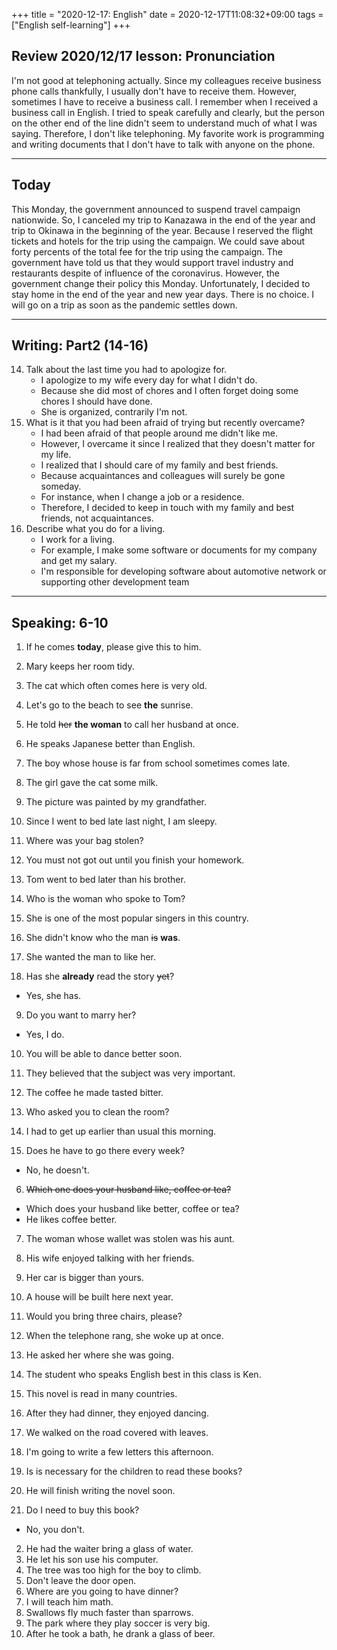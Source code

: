 +++
title =  "2020-12-17: English"
date = 2020-12-17T11:08:32+09:00
tags = ["English self-learning"]
+++

## Review 2020/12/17 lesson: Pronunciation

I'm not good at telephoning actually.
Since my colleagues receive business phone calls thankfully,
I usually don't have to receive them.
However, sometimes I have to receive a business call.
I remember when I received a business call in English.
I tried to speak carefully and clearly, but the person on the other end of the line didn't seem to understand much of what I was saying.
Therefore, I don't like telephoning.
My favorite work is programming and writing documents that I don't have to talk with anyone on the phone.

- - -

## Today

This Monday, the government announced to suspend travel campaign nationwide.
So, I canceled my trip to Kanazawa in the end of the year and trip to Okinawa in the beginning of the year.
Because I reserved the flight tickets and hotels for the trip using the campaign.
We could save about forty percents of the total fee for the trip using the campaign.
The government have told us that they would support travel industry and restaurants despite of influence of the coronavirus.
However, the government change their policy this Monday.
Unfortunately, I decided to stay home in the end of the year and new year days.
There is no choice.
I will go on a trip as soon as the pandemic settles down.

- - -

## Writing: Part2 (14-16)

14. Talk about the last time you had to apologize for.
    - I apologize to my wife every day for what I didn't do.
    - Because she did most of chores and I often forget doing some chores I should have done.
    - She is organized, contrarily I'm not.
15. What is it that you had been afraid of trying but recently overcame?
    - I had been afraid of that people around me didn't like me.
    - However, I overcame it since I realized that they doesn't matter for my life.
    - I realized that I should care of my family and best friends.
    - Because acquaintances and colleagues will surely be gone someday.
    - For instance, when I change a job or a residence.
    - Therefore, I decided to keep in touch with my family and best friends, not acquaintances.
16. Describe what you do for a living.
    - I work for a living.
    - For example, I make some software or documents for my company and get my salary.
    - I'm responsible for developing software about automotive network or supporting other development team

- - -

## Speaking: 6-10

1. If he comes **today**, please give this to him.
2. Mary keeps her room tidy.
3. The cat which often comes here is very old.
4. Let's go to the beach to see **the** sunrise.
5. He told ~~her~~ **the woman** to call her husband at once.
6. He speaks Japanese better than English.
7. The boy whose house is far from school sometimes comes late.
8. The girl gave the cat some milk.
9. The picture was painted by my grandfather.
10. Since I went to bed late last night, I am sleepy.

1. Where was your bag stolen?
2. You must not got out until you finish your homework.
3. Tom went to bed later than his brother.
4. Who is the woman who spoke to Tom?
5. She is one of the most popular singers in this country.
6. She didn't know who the man ~~is~~ **was**.
7. She wanted the man to like her.
8. Has she **already** read the story ~~yet~~?
  - Yes, she has.
9. Do you want to marry her?
  - Yes, I do.
10. You will be able to dance better soon.

1. They believed that the subject was very important.
2. The coffee he made tasted bitter.
3. Who asked you to clean the room?
4. I had to get up earlier than usual this morning.
5. Does he have to go there every week?
  - No, he doesn't.
6. ~~Which one does your husband like, coffee or tea?~~
  - Which does your husband like better, coffee or tea?
  - He likes coffee better.
7. The woman whose wallet was stolen was his aunt.
8. His wife enjoyed talking with her friends.
9. Her car is bigger than yours.
10. A house will be built here next year.

1. Would you bring three chairs, please?
2. When the telephone rang, she woke up at once.
3. He asked her where she was going.
4. The student who speaks English best in this class is Ken.
5. This novel is read in many countries.
6. After they had dinner, they enjoyed dancing.
7. We walked on the road covered with leaves.
8. I'm going to write a few letters this afternoon.
9. Is is necessary for the children to read these books?
10. He will finish writing the novel soon.

1. Do I need to buy this book?
  - No, you don't.
2. He had the waiter bring a glass of water.
3. He let his son use his computer.
4. The tree was too high for the boy to climb.
5. Don't leave the door open.
6. Where are you going to have dinner?
7. I will teach him math.
8. Swallows fly much faster than sparrows.
9. The park where they play soccer is very big.
10. After he took a bath, he drank a glass of beer.
